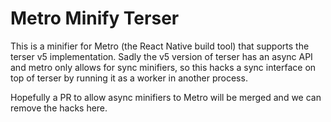 # Metro Minify Terser

This is a minifier for Metro (the React Native build tool) that supports the terser v5 implementation. Sadly the v5 version of terser has an async API and metro only allows for sync minifiers, so this hacks a sync interface on top of terser by running it as a worker in another process.

Hopefully a PR to allow async minifiers to Metro will be merged and we can remove the hacks here.
